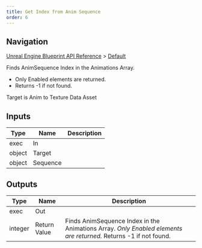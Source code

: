 ```yaml
---
title: Get Index from Anim Sequence
order: 6
---
```

## Navigation

[Unreal Engine Blueprint API Reference](https://dev.epicgames.com/documentation/en-us/unreal-engine/BlueprintAPI) > [Default](https://dev.epicgames.com/documentation/en-us/unreal-engine/BlueprintAPI/Default)

Finds AnimSequence Index in the Animations Array.

- Only Enabled elements are returned.
- Returns -1 if not found.

Target is Anim to Texture Data Asset

## Inputs

| Type | Name | Description |
| --- | --- | --- |
| exec | In |  |
| object | Target |  |
| object | Sequence |  |

## Outputs

| Type | Name | Description |
| --- | --- | --- |
| exec | Out |  |
| integer | Return Value | Finds AnimSequence Index in the Animations Array. *Only Enabled elements are returned.* Returns -1 if not found. |
